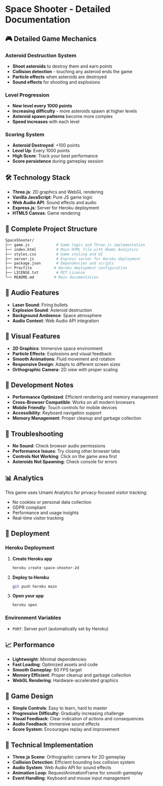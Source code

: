 # Space Shooter - Detailed Documentation

## 🎮 Detailed Game Mechanics

### Asteroid Destruction System
- **Shoot asteroids** to destroy them and earn points
- **Collision detection** - touching any asteroid ends the game
- **Particle effects** when asteroids are destroyed
- **Sound effects** for shooting and explosions

### Level Progression
- **New level every 1000 points**
- **Increasing difficulty** - more asteroids spawn at higher levels
- **Asteroid spawn patterns** become more complex
- **Speed increases** with each level

### Scoring System
- **Asteroid Destroyed**: +100 points
- **Level Up**: Every 1000 points
- **High Score**: Track your best performance
- **Score persistence** during gameplay session

## 🛠️ Technology Stack

- **Three.js**: 2D graphics and WebGL rendering
- **Vanilla JavaScript**: Pure JS game logic
- **Web Audio API**: Sound effects and audio
- **Express.js**: Server for Heroku deployment
- **HTML5 Canvas**: Game rendering

## 📁 Complete Project Structure

```bash
SpaceShooter/
├── game.js            # Game logic and Three.js implementation
├── index.html         # Main HTML file with Umami Analytics
├── styles.css         # Game styling and UI
├── server.js          # Express server for Heroku deployment
├── package.json       # Dependencies and scripts
├── Procfile          # Heroku deployment configuration
├── LICENSE.txt        # MIT License
└── README.md         # Main documentation
```

## 🎵 Audio Features

- **Laser Sound**: Firing bullets
- **Explosion Sound**: Asteroid destruction
- **Background Ambience**: Space atmosphere
- **Audio Context**: Web Audio API integration

## 🎨 Visual Features

- **2D Graphics**: Immersive space environment
- **Particle Effects**: Explosions and visual feedback
- **Smooth Animations**: Fluid movement and rotation
- **Responsive Design**: Adapts to different screen sizes
- **Orthographic Camera**: 2D view with proper scaling

## 🔧 Development Notes

- **Performance Optimized**: Efficient rendering and memory management
- **Cross-Browser Compatible**: Works on all modern browsers
- **Mobile Friendly**: Touch controls for mobile devices
- **Accessibility**: Keyboard navigation support
- **Memory Management**: Proper cleanup and garbage collection

## 🐛 Troubleshooting

- **No Sound**: Check browser audio permissions
- **Performance Issues**: Try closing other browser tabs
- **Controls Not Working**: Click on the game area first
- **Asteroids Not Spawning**: Check console for errors

## 📊 Analytics

This game uses Umami Analytics for privacy-focused visitor tracking:
- No cookies or personal data collection
- GDPR compliant
- Performance and usage insights
- Real-time visitor tracking

## 🚀 Deployment

### Heroku Deployment
1. **Create Heroku app**
   ```bash
   heroku create space-shooter-2d
   ```

2. **Deploy to Heroku**
   ```bash
   git push heroku main
   ```

3. **Open your app**
   ```bash
   heroku open
   ```

### Environment Variables
- `PORT`: Server port (automatically set by Heroku)

## 📈 Performance

- **Lightweight**: Minimal dependencies
- **Fast Loading**: Optimized assets and code
- **Smooth Gameplay**: 60 FPS target
- **Memory Efficient**: Proper cleanup and garbage collection
- **WebGL Rendering**: Hardware-accelerated graphics

## 🎯 Game Design

- **Simple Controls**: Easy to learn, hard to master
- **Progressive Difficulty**: Gradually increasing challenge
- **Visual Feedback**: Clear indication of actions and consequences
- **Audio Feedback**: Immersive sound effects
- **Score System**: Encourages replay and improvement

## 🔧 Technical Implementation

- **Three.js Scene**: Orthographic camera for 2D gameplay
- **Collision Detection**: Efficient bounding box collision system
- **Audio System**: Web Audio API for sound effects
- **Animation Loop**: RequestAnimationFrame for smooth gameplay
- **Event Handling**: Keyboard and mouse input management
